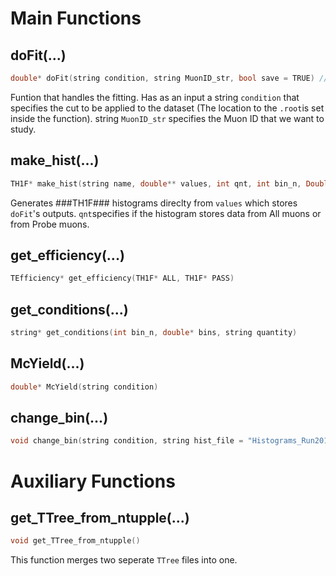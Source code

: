 # Main Functions

## doFit(...)
```cpp
double* doFit(string condition, string MuonID_str, bool save = TRUE) // RETURNS ARRAY WITH [yield_all, yield_pass, err_all, err_pass]
```
Funtion that handles the fitting. Has as an input a string ```condition``` that specifies the cut to be applied to the dataset (The location to the ```.root```is set inside the function).
string ```MuonID_str``` specifies the Muon ID that we want to study. 

## make_hist(...)
```cpp
TH1F* make_hist(string name, double** values, int qnt, int bin_n, Double_t* binning, bool IsDataMc, bool DRAW = FALSE)
```
Generates ###TH1F### histograms direclty from ```values``` which stores ```doFit```'s outputs. ```qnt```specifies if the histogram stores data from All muons or from Probe muons.
## get_efficiency(...)
```cpp
TEfficiency* get_efficiency(TH1F* ALL, TH1F* PASS)
```

## get_conditions(...)
```cpp
string* get_conditions(int bin_n, double* bins, string quantity)
```
## McYield(...)
```cpp
double* McYield(string condition)
```
## change_bin(...)
```cpp
void change_bin(string condition, string hist_file = "Histograms_Run2011.root")
```
# Auxiliary Functions

## get_TTree_from_ntupple(...)
```cpp
void get_TTree_from_ntupple()
```
This function merges two seperate ```TTree``` files into one.
